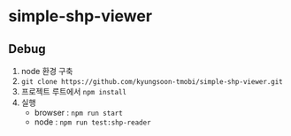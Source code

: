 # simple-shp-viewer

## Debug
1. node 환경 구축
2. `git clone https://github.com/kyungsoon-tmobi/simple-shp-viewer.git`
3. 프로젝트 루트에서 `npm install`
4. 실행
   - browser : `npm run start`
   - node : `npm run test:shp-reader`
